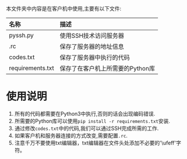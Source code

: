 本文件夹中内容是在客户机中使用,主要有以下文件:

|名称|描述|
|:--|:--|
|pyssh.py|使用SSH技术访问服务器|
|.rc|保存了服务器的地址信息|
|codes.txt|保存了服务器中执行的代码|
|requirements.txt|保存了在客户机上所需要的Python库|

# 使用说明

1) 所有的代码都需要在Python3中执行,否则的话会出现编码错误.
2) 所需要的Python库可以使用`pip install -r requirements.txt`安装.
3) 通过修改`codes.txt`中的代码,我们可以通过SSH完成所需的工作.
4) 如果客户机和服务器连接的方式改变,需要配置`.rc`.
5) 注意千万不要使用txt编辑器，txt编辑器在文件头处添加不必要的'\ufeff'字符。